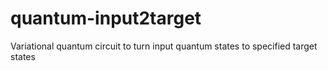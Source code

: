 # quantum-input2target
Variational quantum circuit to turn input quantum states to specified target states

